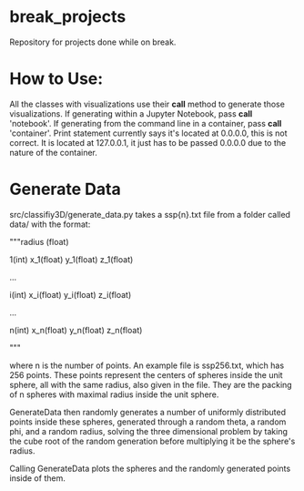 # break_projects
Repository for projects done while on break.

# How to Use:
All the classes with visualizations use their __call__ method to generate those
visualizations. If generating within a Jupyter Notebook, pass __call__
'notebook'. If generating from the command line in a container, pass __call__
'container'. Print statement currently says it's located at 0.0.0.0, this is not
correct. It is located at 127.0.0.1, it just has to be passed 0.0.0.0 due to
the nature of the container.

# Generate Data
src/classifiy3D/generate_data.py takes a ssp{n}.txt file from a folder called
data/ with the format:

"""radius (float)

1(int)   x_1(float)   y_1(float)   z_1(float)

...

i(int)   x_i(float)   y_i(float)   z_i(float)

...

n(int)   x_n(float)   y_n(float)   z_n(float)

"""

where n is the number of points. An example file is ssp256.txt, which has
256 points. These points represent the centers of spheres inside the unit
sphere, all with the same radius, also given in the file. They are the packing
of n spheres with maximal radius inside the unit sphere.

GenerateData then randomly generates a number of uniformly distributed points
inside these spheres, generated through a random theta, a random phi, and a
random radius, solving the three dimensional problem by taking the cube root of
the random generation before multiplying it be the sphere's radius.

Calling GenerateData plots the spheres and the randomly generated points inside
of them.
